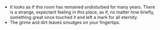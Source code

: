 - It looks as if this room has remained undisturbed for many years. There is a strange, expectant feeling in this place, as if, no matter how briefly, something great once touched it and left a mark for all eternity.
- The grime and dirt leaves smudges on your fingertips.
